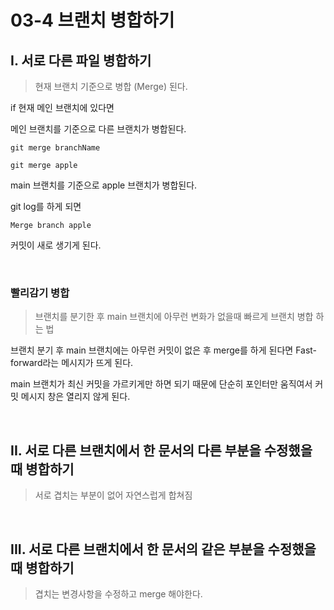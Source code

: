 # 03-4 브랜치 병합하기

## I. 서로 다른 파일 병합하기

> 현재 브랜치 기준으로 병합 (Merge) 된다.

if 현재 메인 브랜치에 있다면

메인 브랜치를 기준으로 다른 브랜치가 병합된다.
```
git merge branchName
```

```
git merge apple
```
main 브랜치를 기준으로 apple 브랜치가 병합된다.

git log를 하게 되면

```
Merge branch apple
```
커밋이 새로 생기게 된다.

<br>

### 빨리감기 병합
> 브랜치를 분기한 후 main 브랜치에 아무런 변화가 없을때 빠르게 브랜치 병합 하는 법

브랜치 분기 후 main 브랜치에는 아무런 커밋이 없은 후 merge를 하게 된다면
Fast-forward라는 메시지가 뜨게 된다.

main 브랜치가 최신 커밋을 가르키게만 하면 되기 때문에 단순히 포인터만 움직여서 커밋 메시지 창은 열리지 않게 된다. 

<br>

## II. 서로 다른 브랜치에서 한 문서의 다른 부분을 수정했을 때 병합하기
> 서로 겹치는 부분이 없어 자연스럽게 합쳐짐

<br>

## III. 서로 다른 브랜치에서 한 문서의 같은 부분을 수정했을 때 병합하기
>  겹치는 변경사항을 수정하고 merge 해야한다.




